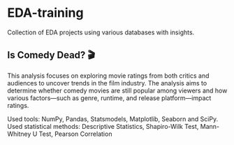 # EDA-training
Collection of EDA projects using various databases with insights.


## Is Comedy Dead? 🎬 

This analysis focuses on exploring movie ratings from both critics and audiences to uncover trends in the film industry. The analysis aims to determine whether comedy movies are still popular among viewers and how various factors—such as genre, runtime, and release platform—impact ratings.

Used tools: NumPy, Pandas, Statsmodels, Matplotlib, Seaborn and SciPy.
Used statistical methods: Descriptive Statistics, Shapiro-Wilk Test, Mann-Whitney U Test, Pearson Correlation
